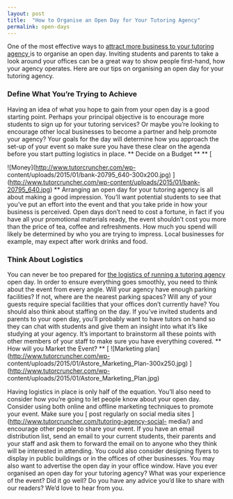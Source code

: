 ```yaml
---
layout: post
title:  "How to Organise an Open Day for Your Tutoring Agency"
permalink: open-days
---
```

One of the most effective ways to [ attract more business to your tutoring
agency ](http://www.tutorcruncher.com/marketing-goals-new-year/) is to
organise an open day. Inviting students and parents to take a look around your
offices can be a great way to show people first-hand, how your agency
operates. Here are our tips on organising an open day for your tutoring
agency. 

### Define What You’re Trying to Achieve

 Having an idea of what you
hope to gain from your open day is a good starting point. Perhaps your
principal objective is to encourage more students to sign up for your tutoring
services? Or maybe you’re looking to encourage other local businesses to
become a partner and help promote your agency? Your goals for the day will
determine how you approach the set-up of your event so make sure you have
these clear on the agenda before you start putting logistics in place. **
Decide on a Budget ** ** [

![Money](http://www.tutorcruncher.com/wp-
content/uploads/2015/01/bank-20795_640-300x200.jpg)
](http://www.tutorcruncher.com/wp-content/uploads/2015/01/bank-20795_640.jpg)
** Arranging an open day for your tutoring agency is all about making a good
impression. You’ll want potential students to see that you’ve put an effort
into the event and that you take pride in how your business is perceived. Open
days don’t need to cost a fortune, in fact if you have all your promotional
materials ready, the event shouldn’t cost you more than the price of tea,
coffee and refreshments. How much you spend will likely be determined by who
you are trying to impress. Local businesses for example, may expect after work
drinks and food. 

### Think About Logistics

 You can never be too prepared for
[ the logistics of running a tutoring agency
](http://www.tutorcruncher.com/getting-business-savvy-the-operational-side/)
open day. In order to ensure everything goes smoothly, you need to think about
the event from every angle. Will your agency have enough parking facilities?
If not, where are the nearest parking spaces? Will any of your guests require
special facilities that your offices don’t currently have? You should also
think about staffing on the day. If you’ve invited students and parents to
your open day, you’ll probably want to have tutors on hand so they can chat
with students and give them an insight into what it’s like studying at your
agency. It’s important to brainstorm all these points with other members of
your staff to make sure you have everything covered. ** How will you Market
the Event? ** [ ![Marketing plan](http://www.tutorcruncher.com/wp-
content/uploads/2015/01/Astore_Marketing_Plan-300x250.jpg)
](http://www.tutorcruncher.com/wp-
content/uploads/2015/01/Astore_Marketing_Plan.jpg)

Having logistics in place
is only half of the equation. You’ll also need to consider how you’re going to
let people know about your open day. Consider using both online and offline
marketing techniques to promote your event. Make sure you [ post regularly on
social media sites ](http://www.tutorcruncher.com/tutoring-agency-social-
media/) and encourage other people to share your event. If you have an email
distribution list, send an email to your current students, their parents and
your staff and ask them to forward the email on to anyone who they think will
be interested in attending. You could also consider designing flyers to
display in public buildings or in the offices of other businesses. You may
also want to advertise the open day in your office window. Have you ever
organised an open day for your tutoring agency? What was your experience of
the event? Did it go well? Do you have any advice you’d like to share with our
readers? We’d love to hear from you.
